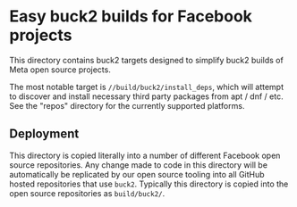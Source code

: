 # Easy buck2 builds for Facebook projects

This directory contains buck2 targets designed to simplify buck2 builds of
Meta open source projects.

The most notable target is `//build/buck2/install_deps`, which will attempt to
discover and install necessary third party packages from apt / dnf / etc.
See the "repos" directory for the currently supported platforms.

## Deployment

This directory is copied literally into a number of different Facebook open
source repositories.  Any change made to code in this directory will be
automatically be replicated by our open source tooling into all GitHub hosted
repositories that use `buck2`.  Typically this directory is copied
into the open source repositories as `build/buck2/`.
